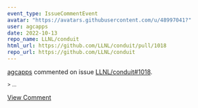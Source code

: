 ```yaml
---
event_type: IssueCommentEvent
avatar: "https://avatars.githubusercontent.com/u/48997041?"
user: agcapps
date: 2022-10-13
repo_name: LLNL/conduit
html_url: https://github.com/LLNL/conduit/pull/1018
repo_url: https://github.com/LLNL/conduit
---
```


<a href='https://github.com/agcapps' target='_blank'>agcapps</a> commented on issue <a href='https://github.com/LLNL/conduit/pull/1018' target='_blank'>LLNL/conduit#1018</a>.

<small>> ...</small>

<a href='https://github.com/LLNL/conduit/pull/1018' target='_blank'>View Comment</a>